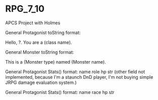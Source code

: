# RPG_7_10
APCS Project with Holmes

General Protagonist toString format:

  Hello, ?. You are a (class name).

General Monster toString format:

  This is a (Monster type) named (Monster name).

General Protagonist Stats() format:
  name
  role
  hp
  str
  (other field not implemented, because I'm a staunch DnD player, I'm not buying simple JRPG damage evaluation system.)
  
General Protagonist Stats() format:
  name
  race
  hp
  str
  
